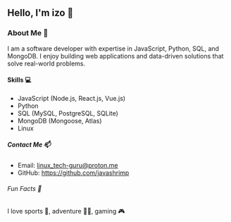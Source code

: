 ## Hello, I'm izo 👋

### About Me 🚀
I am a software developer with expertise in JavaScript, Python, SQL, and MongoDB. I enjoy building web applications and data-driven solutions that solve real-world problems.

#### Skills 💻
+ JavaScript (Node.js, React.js, Vue.js)
+ Python 
+ SQL (MySQL, PostgreSQL, SQLite)
+ MongoDB (Mongoose, Atlas)
+ Linux

##### Contact Me 📫
+ Email: linux_tech-guru@proton.me
+ GitHub: https://github.com/javashrimp

###### Fun Facts 🔆
I love sports 🏈, adventure 🏄‍♂️, gaming 🎮

